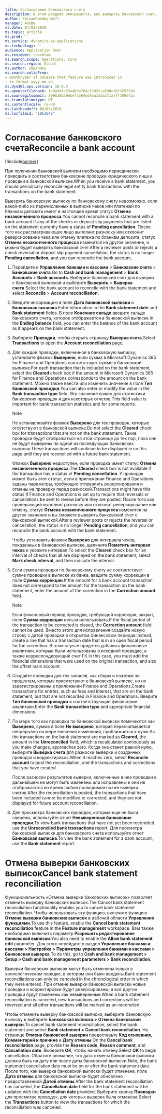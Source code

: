 ```yaml
---
title: Согласование банковского счета
description: В этом разделе описывается, как выверить банковский счет.
author: ShivamPandey-msft
manager: AnnBe
ms.date: 07/01/2019
ms.topic: article
ms.prod: ''
ms.service: dynamics-ax-applications
ms.technology: ''
audience: Application User
ms.reviewer: roschlom
ms.search.scope: Operations, Core
ms.search.region: Global
ms.author: shpandey
ms.search.validFrom:
- month/year of release that feature was introduced in
- in format yyyy-mm-dd
ms.dyn365.ops.version: 10.0.5
ms.openlocfilehash: 1e9a9d1c53a4b9e764c1592cca898cd6f3293594
ms.sourcegitcommit: 299e20b59ebefa584ed46a13da3f1a7ff709e43c
ms.translationtype: HT
ms.contentlocale: ru-RU
ms.lasthandoff: 08/05/2019
ms.locfileid: "1863640"
---
```

# <a name="reconcile-a-bank-account"></a><span data-ttu-id="fbaa6-103">Согласование банковского счета</span><span class="sxs-lookup"><span data-stu-id="fbaa6-103">Reconcile a bank account</span></span>

[!include[banner](../includes/banner.md)]

<span data-ttu-id="fbaa6-104">При получении банковской выписки необходимо периодически приводить в соответствие банковские проводки юридического лица и проводки в банковской выписке.</span><span class="sxs-lookup"><span data-stu-id="fbaa6-104">When you receive a bank statement, you should periodically reconcile legal entity bank transactions with the transactions on the bank statement.</span></span>

<span data-ttu-id="fbaa6-105">Выверять банковскую выписку по банковскому счету невозможно, если какой-либо из перечисленных в выписке чеков или платежей по бланкам депозита имеет в настоящее время статус **Отмена незаконченного процесса**.</span><span class="sxs-lookup"><span data-stu-id="fbaa6-105">You cannot reconcile a bank statement with a bank account if any of the checks or deposit slip payments that are listed on the statement currently have a status of **Pending cancellation**.</span></span> <span data-ttu-id="fbaa6-106">После того как рассматривающее лицо выполнит разноску или отклонит реверсирование чека или отмену платежа по бланкам депозита, статус **Отмена незаконченного процесса** изменится на другое значение, и можно будет выверять банковский счет.</span><span class="sxs-lookup"><span data-stu-id="fbaa6-106">After a reviewer posts or rejects a check reversal or deposit slip payment cancellation, the status is no longer **Pending cancellation**, and you can reconcile the bank account.</span></span>

1.  <span data-ttu-id="fbaa6-107">Перейдите к **Управление банками и кассами** \> **Банковские счета** \> **Банковские счета**.</span><span class="sxs-lookup"><span data-stu-id="fbaa6-107">Go to **Cash and bank management** \> **Bank Accounts** \> **Bank accounts**.</span></span> <span data-ttu-id="fbaa6-108">Выберите банковский счет для выверки с банковской выпиской и выберите **Выверить** > **Выверка счета**.</span><span class="sxs-lookup"><span data-stu-id="fbaa6-108">Select the bank account to reconcile with the bank statement and select **Reconcile** > **Account reconciliation**.</span></span>

2.  <span data-ttu-id="fbaa6-109">Введите информацию в поля **Дата банковской выписки** и **Банковская выписка**.</span><span class="sxs-lookup"><span data-stu-id="fbaa6-109">Enter information in the **Bank statement date** and **Bank statement** fields.</span></span> <span data-ttu-id="fbaa6-110">В поле **Конечное сальдо** введите сальдо банковского счета, которое отображается в банковской выписке.</span><span class="sxs-lookup"><span data-stu-id="fbaa6-110">In the **Ending balance** field, you can enter the balance of the bank account as it appears on the bank statement.</span></span>

3.  <span data-ttu-id="fbaa6-111">Выберите **Проводки**, чтобы открыть страницу **Выверка счета**.</span><span class="sxs-lookup"><span data-stu-id="fbaa6-111">Select **Transactions** to open the **Account reconciliation** page.</span></span>

4.  <span data-ttu-id="fbaa6-112">Для каждой проводки, включенной в банковскую выписку, установите флажок **Выверено**, если сумма в Microsoft Dynamics 365 for Finance and Operations соответствует сумме в банковской выписке.</span><span class="sxs-lookup"><span data-stu-id="fbaa6-112">For each transaction that is included on the bank statement, select the **Cleared** check box if the amount in Microsoft Dynamics 365 for Finance and Operations corresponds to the amount on the bank statement.</span></span> <span data-ttu-id="fbaa6-113">Можно также ввести или изменить значение в поле **Тип банковской проводки**.</span><span class="sxs-lookup"><span data-stu-id="fbaa6-113">You can also enter or modify the value in the **Bank transaction type** field.</span></span> <span data-ttu-id="fbaa6-114">Это значение важно для статистики банковских проводок и для некоторых отчетов.</span><span class="sxs-lookup"><span data-stu-id="fbaa6-114">This field value is important for bank transaction statistics and for some reports.</span></span>
    

    > [!NOTE]
    > <P><span data-ttu-id="fbaa6-115">Не устанавливайте флажок <STRONG>Выверено</STRONG> для тех проводок, которые отсутствуют в банковской выписке.</span><span class="sxs-lookup"><span data-stu-id="fbaa6-115">Do not select the <STRONG>Cleared</STRONG> check box for transactions that are not on the bank statement.</span></span> <span data-ttu-id="fbaa6-116">Такие проводки будут отображаться на этой странице до тех пор, пока они не будут выверены по одной из последующих банковских выписок.</span><span class="sxs-lookup"><span data-stu-id="fbaa6-116">These transactions will continue to be displayed in on this page until they are reconciled with a future bank statement.</span></span></P>
    > <P><span data-ttu-id="fbaa6-117">Флажок <STRONG>Выверено</STRONG> недоступен, если проводка имеет статус <STRONG>Отмена незаконченного процесса</STRONG>.</span><span class="sxs-lookup"><span data-stu-id="fbaa6-117">The <STRONG>Cleared</STRONG> check box is not available if the transaction has a status of <STRONG>Pending cancellation</STRONG>.</span></span> <span data-ttu-id="fbaa6-118">У проводок может быть этот статус, если в приложении Finance and Operations заданы параметры, требующие отправлять реверсирования и отмены на проверку перед разноской.</span><span class="sxs-lookup"><span data-stu-id="fbaa6-118">Transactions might have this status if Finance and Operations is set up to require that reversals or cancellations be sent to review before they are posted.</span></span> <span data-ttu-id="fbaa6-119">После того как проверяющий выполнит разноску или отклонит реверсирование или отмену, статус <STRONG>Отмена незаконченного процесса</STRONG> изменится на другое значение и вы сможете выверить банковский счет с банковской выпиской.</span><span class="sxs-lookup"><span data-stu-id="fbaa6-119">After a reviewer posts or rejects the reversal or cancellation, the status is no longer <STRONG>Pending cancellation</STRONG>, and you can reconcile the bank account with the bank statement.</span></span></P>

    
    <span data-ttu-id="fbaa6-120">Чтобы установить флажок **Выверено** для интервала чеков, показанных в банковской выписке, щелкните **Пометить интервал чеков** и укажите интервал.</span><span class="sxs-lookup"><span data-stu-id="fbaa6-120">To select the **Cleared** check box for an interval of checks that all are displayed on the bank statement, select **Mark check interval**, and then indicate the interval.</span></span>

5.  <span data-ttu-id="fbaa6-121">Если сумма проводки по банковскому счету не соответствует сумме проводки в выписке из банка, введите сумму коррекции в поле **Сумма коррекции**.</span><span class="sxs-lookup"><span data-stu-id="fbaa6-121">If the amount for a bank account transaction does not correspond to the amount for the transaction on the bank statement, enter the amount of the correction in the **Correction amount** field.</span></span>
    

    > [!NOTE]
    > <P><span data-ttu-id="fbaa6-122">Если финансовый период проводки, требующей коррекции, закрыт, поле <STRONG>Сумма коррекции</STRONG> нельзя использовать.</span><span class="sxs-lookup"><span data-stu-id="fbaa6-122">If the fiscal period of the transaction to be corrected is closed, the <STRONG>Correction amount</STRONG> field cannot be used.</span></span> <span data-ttu-id="fbaa6-123">Вместо этого для исправления создайте новую строку с датой проводки в открытом финансовом периоде.</span><span class="sxs-lookup"><span data-stu-id="fbaa6-123">Instead, create a line that has a transaction date that is in an open fiscal period for the correction.</span></span> <span data-ttu-id="fbaa6-124">В этом случае придется добавить финансовые аналитики, которые были использованы в исходной проводке, а также корреспондирующий счет ГК.</span><span class="sxs-lookup"><span data-stu-id="fbaa6-124">In this case, you must add the financial dimensions that were used on the original transaction, and also the offset main account.</span></span></P>



6.  <span data-ttu-id="fbaa6-125">Создайте проводки для тех записей, как сборы и платежи по процентам, которые присутствуют в банковской выписке, но не зарегистрированы в приложении Finance and Operations.</span><span class="sxs-lookup"><span data-stu-id="fbaa6-125">Create transactions for entries, such as fees and interest, that are on the bank statement, but that are not recorded in Finance and Operations.</span></span> <span data-ttu-id="fbaa6-126">Введите **Тип банковской проводки** и соответствующие финансовые аналитики.</span><span class="sxs-lookup"><span data-stu-id="fbaa6-126">Enter the **Bank transaction type** and appropriate financial dimensions.</span></span>

7.  <span data-ttu-id="fbaa6-127">По мере того как проводки по банковской выписки помечаются как **Выверено**, сумма в поле **Не выверено**, которая пересчитывается непрерывно по мере внесения изменений, приближается к нулю.</span><span class="sxs-lookup"><span data-stu-id="fbaa6-127">As the transactions on the bank statement are marked as **Cleared**, the amount in the **Unreconciled** field, which is recalculated continuously as you make changes, approaches zero.</span></span> <span data-ttu-id="fbaa6-128">Когда она станет равной нулю, выберите **Выверка счета** для разноски выверки и созданных проводок и корректировок.</span><span class="sxs-lookup"><span data-stu-id="fbaa6-128">When it reaches zero, select **Reconcile account** to post the reconciliation, and the transactions and corrections that you have created.</span></span>
    
    <span data-ttu-id="fbaa6-129">После разноски результатов выверки, включенные в нее проводки в дальнейшем не могут быть изменены или исправлены и они не отображаются во время любой проводимой позже выверки счетов.</span><span class="sxs-lookup"><span data-stu-id="fbaa6-129">After the reconciliation is posted, the transactions that have been included cannot be modified or corrected, and they are not displayed for future account reconciliation.</span></span>

8.  <span data-ttu-id="fbaa6-130">Для просмотра банковских проводок, которые еще не были сверены, используйте отчет **Невыверенные банковские проводки**.</span><span class="sxs-lookup"><span data-stu-id="fbaa6-130">To view bank transactions that have not yet been reconciled, use the **Unreconciled bank transactions** report.</span></span> <span data-ttu-id="fbaa6-131">Для просмотра банковской выписки для банковского счета используйте отчет **Банковская выписка**.</span><span class="sxs-lookup"><span data-stu-id="fbaa6-131">To view the bank statement for a bank account, use the **Bank statement** report.</span></span>

# <a name="cancel-bank-statement-reconciliation"></a><span data-ttu-id="fbaa6-132">Отмена выверки банковских выписок</span><span class="sxs-lookup"><span data-stu-id="fbaa6-132">Cancel bank statement reconciliation</span></span> 

<span data-ttu-id="fbaa6-133">Функциональность «Отмена выверки банковских выписок» позволяет отменить выверку банковских выписок.</span><span class="sxs-lookup"><span data-stu-id="fbaa6-133">The Cancel bank statement reconciliation functionality enables you to cancel bank statement reconciliation.</span></span> <span data-ttu-id="fbaa6-134">Чтобы использовать эту функцию, включите функцию **Отмена выверки банковских выписок** в рабочей области **Управление функциями**.</span><span class="sxs-lookup"><span data-stu-id="fbaa6-134">To use this feature, enable the **Cancel bank statement reconciliation** feature in the **Feature management** workspace.</span></span> <span data-ttu-id="fbaa6-135">Вам также необходимо включить параметр **Разрешить редактирование банковской выписки**.</span><span class="sxs-lookup"><span data-stu-id="fbaa6-135">You also need to enable the **Allow bank statement edit** parameter.</span></span> <span data-ttu-id="fbaa6-136">Для этого перейдите в раздел **Управление банками и кассами > Настройка > Параметры управления банками и кассами > Банковская выверка**.</span><span class="sxs-lookup"><span data-stu-id="fbaa6-136">To do this, go to **Cash and bank management > Setup > Cash and bank management parameters > Bank reconciliation**.</span></span>
 
<span data-ttu-id="fbaa6-137">Выверки банковских выписок могут быть отменены только в хронологическом порядке, в котором они были введены.</span><span class="sxs-lookup"><span data-stu-id="fbaa6-137">Bank statement reconciliations can only be canceled in the chronological order in which they were entered.</span></span> <span data-ttu-id="fbaa6-138">При отмене выверки банковской выписки новые проводки и корректировки будут реверсированы, а все другие проводки будут помечены как невыверенные.</span><span class="sxs-lookup"><span data-stu-id="fbaa6-138">When a bank statement reconciliation is canceled, new transactions and corrections will be reversed and all other transactions will be marked as un-reconciled.</span></span>
 
<span data-ttu-id="fbaa6-139">Чтобы отменить выверку банковской выписки, выберите банковскую выписку и выберите **Банковская выписка > Отмена банковской выверки**.</span><span class="sxs-lookup"><span data-stu-id="fbaa6-139">To cancel bank statement reconciliation, select the bank statement and select **Bank statement > Cancel bank reconciliation**.</span></span> <span data-ttu-id="fbaa6-140">На странице **Отмена банковской выверки** предоставьте **Код основания**, **Комментарий к причине** и **Дату отмены**.</span><span class="sxs-lookup"><span data-stu-id="fbaa6-140">On the **Cancel bank reconciliation** page, provide the **Reason code**, **Reason comment**, and **Cancellation date**.</span></span> <span data-ttu-id="fbaa6-141">Выберите **OK**, чтобы начать отмену.</span><span class="sxs-lookup"><span data-stu-id="fbaa6-141">Select **OK** to begin cancellation.</span></span> <span data-ttu-id="fbaa6-142">Обратите внимание, что дата отмены банковской выписки должна быть на дату или после даты банковской выписки.</span><span class="sxs-lookup"><span data-stu-id="fbaa6-142">Note, the bank statement cancellation date must be on or after the bank statement date.</span></span> <span data-ttu-id="fbaa6-143">После того, как выверка банковской выписки будет отменена, поле **Дата отмены** для банковской выписки будет обновлено предоставленной **Датой отмены**.</span><span class="sxs-lookup"><span data-stu-id="fbaa6-143">After the bank statement reconciliation has canceled, the **Cancellation date** field for the bank statement will be updated with the **Cancellation date** provided.</span></span> <span data-ttu-id="fbaa6-144">Выберите кнопку **Проводки** для просмотра проводок, для которых выверка была отменена.</span><span class="sxs-lookup"><span data-stu-id="fbaa6-144">Select the **Transactions** button to view the transactions for which the reconciliation was canceled.</span></span>

